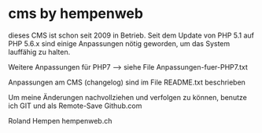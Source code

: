 # cms by hempenweb

dieses CMS ist schon seit 2009 in Betrieb. 
Seit dem Update von PHP 5.1 auf PHP 5.6.x sind einige Anpassungen nötig geworden, um das System lauffähig zu halten.

Weitere Anpassungen für PHP7 --> siehe File Anpassungen-fuer-PHP7.txt

Anpassungen am CMS (changelog) sind im File README.txt beschrieben

Um meine Änderungen nachvollziehen und verfolgen zu können, benutze ich GIT und als Remote-Save Github.com

Roland Hempen
hempenweb.ch
